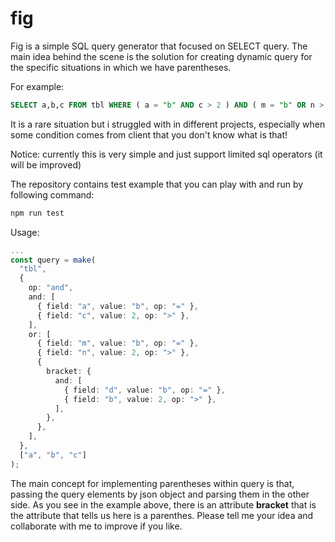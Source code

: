 # fig

Fig is a simple SQL query generator that focused on SELECT query. 
The main idea behind the scene is the solution for creating dynamic query for the specific situations in which we have parentheses.

For example:

```sql
SELECT a,b,c FROM tbl WHERE ( a = "b" AND c > 2 ) AND ( m = "b" OR n > 2 OR ( d = "b" AND b > 2 AND ( d = "b" AND b > 2 ) ) ) 
```
It is a rare situation but i struggled with in different projects, especially when some condition comes from client that you don't know what is that!

Notice: currently this is very simple and just support limited sql operators (it will be improved)

The repository contains test example that you can play with and run by following command:

```bash
npm run test
```

Usage:

```typescript
...
const query = make(
  "tbl",
  {
    op: "and",
    and: [
      { field: "a", value: "b", op: "=" },
      { field: "c", value: 2, op: ">" },
    ],
    or: [
      { field: "m", value: "b", op: "=" },
      { field: "n", value: 2, op: ">" },
      {
        bracket: {
          and: [
            { field: "d", value: "b", op: "=" },
            { field: "b", value: 2, op: ">" },
          ],
        },
      },
    ],
  },
  ["a", "b", "c"]
);

```

The main concept for implementing parentheses within query is that, passing the query elements by json object and parsing them in the other side.
As you see in the example above, there is an attribute **bracket** that is the attribute that tells us here is a parenthes.
Please tell me your idea and collaborate with me to improve if you like.

